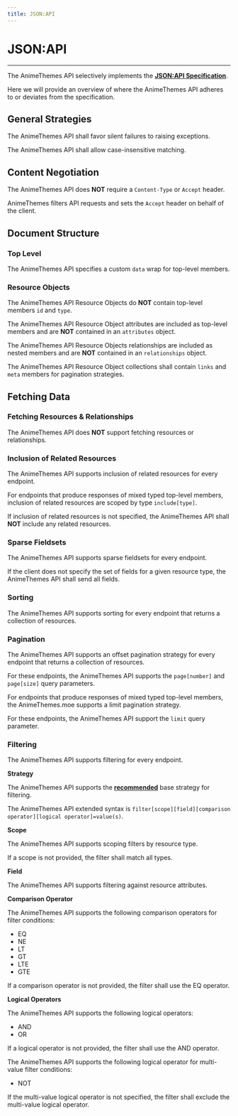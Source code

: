 ```yaml
---
title: JSON:API
---
```


# JSON:API

---

The AnimeThemes API selectively implements the [**JSON:API Specification**](https://jsonapi.org/format/).

Here we will provide an overview of where the AnimeThemes API adheres to or deviates from the specification.

## General Strategies

The AnimeThemes API shall favor silent failures to raising exceptions.

The AnimeThemes API shall allow case-insensitive matching.

## Content Negotiation

The AnimeThemes API does **NOT** require a `Content-Type` or `Accept` header.

AnimeThemes filters API requests and sets the `Accept` header on behalf of the client.

## Document Structure

### Top Level

The AnimeThemes API specifies a custom `data` wrap for top-level members.

### Resource Objects

The AnimeThemes API Resource Objects do **NOT** contain top-level members `id` and `type`.

The AnimeThemes API Resource Object attributes are included as top-level members and are **NOT** contained in an `attributes` object.

The AnimeThemes API Resource Objects relationships are included as nested members and are **NOT** contained in an `relationships` object.

The AnimeThemes API Resource Object collections shall contain `links` and `meta` members for pagination strategies.

## Fetching Data

### Fetching Resources & Relationships

The AnimeThemes API does **NOT** support fetching resources or relationships.

### Inclusion of Related Resources

The AnimeThemes API supports inclusion of related resources for every endpoint.

For endpoints that produce responses of mixed typed top-level members, inclusion of related resources are scoped by type `include[type]`.

If inclusion of related resources is not specified, the AnimeThemes API shall **NOT** include any related resources.

### Sparse Fieldsets

The AnimeThemes API supports sparse fieldsets for every endpoint.

If the client does not specify the set of fields for a given resource type, the AnimeThemes API shall send all fields.

### Sorting

The AnimeThemes API supports sorting for every endpoint that returns a collection of resources.

### Pagination

The AnimeThemes API supports an offset pagination strategy for every endpoint that returns a collection of resources.

For these endpoints, the AnimeThemes API supports the `page[number]` and `page[size]` query parameters.

For endpoints that produce responses of mixed typed top-level members, the AnimeThemes.moe supports a limit pagination strategy.

For these endpoints, the AnimeThemes API support the `limit` query parameter.

### Filtering

The AnimeThemes API supports filtering for every endpoint.

**Strategy**

The AnimeThemes API supports the [**recommended**](https://jsonapi.org/recommendations/#filtering) base strategy for filtering.

The AnimeThemes API extended syntax is `filter[scope][field][comparison operator][logical operator]=value(s)`.

**Scope**

The AnimeThemes API supports scoping filters by resource type.

If a scope is not provided, the filter shall match all types.

**Field**

The AnimeThemes API supports filtering against resource attributes.

**Comparison Operator**

The AnimeThemes API supports the following comparison operators for filter conditions:

* EQ
* NE
* LT
* GT
* LTE
* GTE

If a comparison operator is not provided, the filter shall use the EQ operator.

**Logical Operators**

The AnimeThemes API supports the following logical operators:

* AND
* OR

If a logical operator is not provided, the filter shall use the AND operator.

The AnimeThemes API supports the following logical operator for multi-value filter conditions:

* NOT

If the multi-value logical operator is not specified, the filter shall exclude the multi-value logical operator.